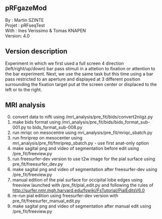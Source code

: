 ## pRFgazeMod
By :      Martin SZINTE<br/>
Projet :  pRFseqTest<br/>
With :    Ines Verissimo & Tomas KNAPEN<br/>
Version:  4.0<br/>

## Version description
Experiment in which we first used a full screen 4 direction (left/right/up/down)
bar pass stimuli in a attetion to fixation or attention to the bar experiment.
Next, we use the same task but this time using a bar pass restricted to an aperture and 
displayed at 3 different position surrounding the fixation target put at the screen center 
or displaced to the left or to the right.

## MRI analysis
0. convert data to nifti using /mri_analysis/pre_fit/bids/convert2niigz.py<br/>
1. make bids format using /mri_analysis/pre_fit/bids/bids_format_sub-001.py to bids_format_sub-008.py<br/>
2. run mriqc on mesocentre using mri_analysis/pre_fit/mriqc_sbatch.py<br/>
3. run fmriprep on mesocenter using mri_analysis/pre_fit/fmriprep_sbatch.py - use first anat-only option<br/>
4. make sagital png and video of segmentation before edit using /pre_fit/freeview.py<br/>
5. run freesurfer-dev version to use t2w image for the pial surface using pre_fit/freesurfer_dev.py<br/>
6. make sagital png and video of segmentation after freesurfer-dev using /pre_fit/freeview.py<br/>
7. manual edition of the pial surface for occipital lobe edges using freeview launched with /pre_fit/pial_edit.py and following the rules of http://surfer.nmr.mgh.harvard.edu/fswiki/FsTutorial/PialEditsV6.0 <br/>
8. re-run pial edition using freesurfer-dev version with pre_fit/freesurfer_manual_edit.py<br/>
9. make sagital png and video of segmentation after manual edit using /pre_fit/freeview.py<br/>
